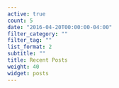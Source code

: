 ```yaml
---
active: true
count: 5
date: "2016-04-20T00:00:00-04:00"
filter_category: ""
filter_tag: ""
list_format: 2
subtitle: ""
title: Recent Posts
weight: 40
widget: posts
---
```


